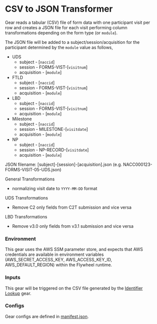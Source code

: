 # CSV to JSON Transformer

Gear reads a tabular (CSV) file of form data with one participant visit per row and creates a JSON file for each visit performing column transformations depending on the form type (or `module`).

The JSON file will be added to a subject/session/acquisition for the participant determined by the `module` value as follows,
- UDS
    - subject - [`naccid`]
    - session - FORMS-VIST-[`visitnum`]
    - acquisition - [`module`]
- FTLD
    - subject - [`naccid`]
    - session - FORMS-VIST-[`visitnum`]
    - acquisition - [`module`]
- LBD
    - subject - [`naccid`]
    - session - FORMS-VIST-[`visitnum`]
    - acquisition - [`module`]
- Milestone
    - subject - [`naccid`]
    - session - MILESTONE-[`visitdate`]
    - acquisition - [`module`]
- NP
    - subject - [`naccid`]
    - session - NP-RECORD-[`visitdate`]
    - acquisition - [`module`]
    
JSON filename: [subject]-[session]-[acquisition].json
(e.g. NACC000123-FORMS-VISIT-05-UDS.json)

General Transformations
- normalizing visit date to `YYYY-MM-DD` format
  
UDS Transformations
- Remove C2 only fields from C2T submission and vice versa

LBD Transformations   
- Remove v3.0 only fields from v3.1 submission and vice versa

### Environment
This gear uses the AWS SSM parameter store, and expects that AWS credentials are available in environment variables (AWS_SECRET_ACCESS_KEY, AWS_ACCESS_KEY_ID, AWS_DEFAULT_REGION) within the Flywheel runtime.

### Inputs
This gear will be triggered on the CSV file generated by  the [Identifier Lookup](../identifier_lookup/index.md) gear.

### Configs
Gear configs are defined in [manifest.json](../../gear/csv_subject_splitter/src/docker/manifest.json).